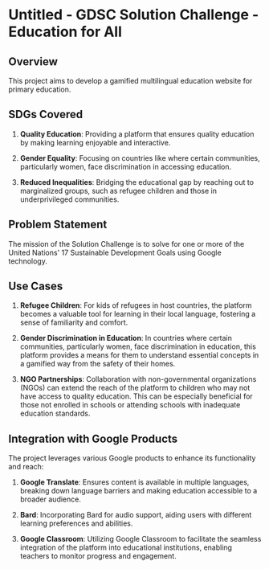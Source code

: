 # Untitled - GDSC Solution Challenge - Education for All

## Overview

This project aims to develop a gamified multilingual education website for primary education.

## SDGs Covered

1. **Quality Education**: Providing a platform that ensures quality education by making learning enjoyable and interactive.
  
2. **Gender Equality**: Focusing on countries like where certain communities, particularly women, face discrimination in accessing education.

3. **Reduced Inequalities**: Bridging the educational gap by reaching out to marginalized groups, such as refugee children and those in underprivileged communities.

## Problem Statement

The mission of the Solution Challenge is to solve for one or more of the United Nations' 17 Sustainable Development Goals using Google technology.

## Use Cases

1. **Refugee Children**: For kids of refugees in host countries, the platform becomes a valuable tool for learning in their local language, fostering a sense of familiarity and comfort.

2. **Gender Discrimination in Education**: In countries where certain communities, particularly women, face discrimination in education, this platform provides a means for them to understand essential concepts in a gamified way from the safety of their homes.

3. **NGO Partnerships**: Collaboration with non-governmental organizations (NGOs) can extend the reach of the platform to children who may not have access to quality education. This can be especially beneficial for those not enrolled in schools or attending schools with inadequate education standards.

## Integration with Google Products

The project leverages various Google products to enhance its functionality and reach:

1. **Google Translate**: Ensures content is available in multiple languages, breaking down language barriers and making education accessible to a broader audience.

2. **Bard**: Incorporating Bard for audio support, aiding users with different learning preferences and abilities.

3. **Google Classroom**: Utilizing Google Classroom to facilitate the seamless integration of the platform into educational institutions, enabling teachers to monitor progress and engagement.
